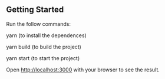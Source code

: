 ## Getting Started

Run the follow commands:

yarn (to install the dependences)

yarn build (to build the project)

yarn start (to start the project)

Open [http://localhost:3000](http://localhost:3000) with your browser to see the result.


